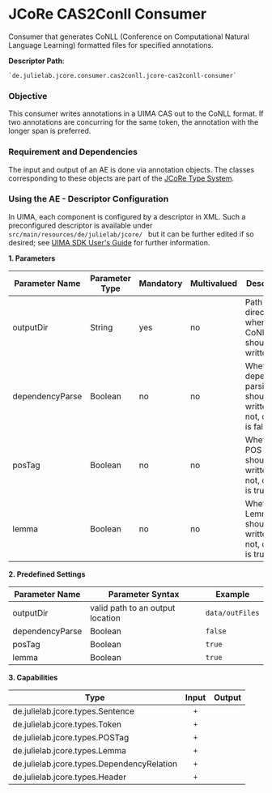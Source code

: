 # JCoRe CAS2Conll Consumer
Consumer that generates CoNLL (Conference on Computational Natural Language Learning) formatted files for specified annotations.  

**Descriptor Path**:
```
`de.julielab.jcore.consumer.cas2conll.jcore-cas2conll-consumer`
```

### Objective
This consumer writes annotations in a UIMA CAS out to the CoNLL format. If two annotations are concurring for the same token, the annotation with the longer span is preferred.

### Requirement and Dependencies
 The input and output of an AE is done via annotation objects. The classes corresponding to these objects are part of the [JCoRe Type System](https://github.com/JULIELab/jcore-base/tree/master/jcore-types).

### Using the AE - Descriptor Configuration
 In UIMA, each component is configured by a descriptor in XML. Such a preconfigured descriptor is available under `src/main/resources/de/julielab/jcore/ ` but it can be further edited if so desired; see [UIMA SDK User's Guide](https://uima.apache.org/downloads/releaseDocs/2.1.0-incubating/docs/html/tools/tools.html#ugr.tools.cde) for further information.

**1. Parameters**

| Parameter Name | Parameter Type | Mandatory | Multivalued | Description |
|----------------|----------------|-----------|-------------|-------------|
| outputDir | String | yes | no | Path to directory where CoNLL-files should be written to. |
| dependencyParse | Boolean | no | no | Whether dependency parsing should be written or not, default is false. |
| posTag | Boolean | no | no | Whether POS Tags should be written or not, default is true. |
| lemma | Boolean | no | no | Whether Lemma should be written or not, default is true. |


**2. Predefined Settings**

| Parameter Name | Parameter Syntax | Example |
|----------------|------------------|---------|
| outputDir | valid path to an output location | `data/outFiles` |
| dependencyParse | Boolean | `false` |
| posTag | Boolean | `true` |
| lemma | Boolean | `true` |

**3. Capabilities**

| Type | Input | Output |
|------|:-----:|:------:|
|de.julielab.jcore.types.Sentence  | `+` |  |
|de.julielab.jcore.types.Token  | `+` |  |
|de.julielab.jcore.types.POSTag  | `+` |  |
|de.julielab.jcore.types.Lemma  | `+` |  |
|de.julielab.jcore.types.DependencyRelation  | `+` |  |
|de.julielab.jcore.types.Header  | `+` |  |
